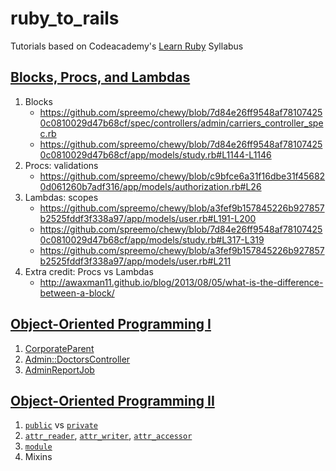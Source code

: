 # ruby_to_rails

Tutorials based on Codeacademy's [Learn Ruby](https://www.codecademy.com/learn/ruby) Syllabus

## [Blocks, Procs, and Lambdas](https://www.codecademy.com/courses/ruby-beginner-en-L3ZCI/0/1?curriculum_id=5059f8619189a5000201fbcb)

1. Blocks
    * https://github.com/spreemo/chewy/blob/7d84e26ff9548af781074250c0810029d47b68cf/spec/controllers/admin/carriers_controller_spec.rb
    * https://github.com/spreemo/chewy/blob/7d84e26ff9548af781074250c0810029d47b68cf/app/models/study.rb#L1144-L1146
2. Procs: validations
    * https://github.com/spreemo/chewy/blob/c9bfce6a31f16dbe31f456820d061260b7adf316/app/models/authorization.rb#L26
3. Lambdas: scopes
    * https://github.com/spreemo/chewy/blob/a3fef9b157845226b927857b2525fddf3f338a97/app/models/user.rb#L191-L200
    * https://github.com/spreemo/chewy/blob/7d84e26ff9548af781074250c0810029d47b68cf/app/models/study.rb#L317-L319
    * https://github.com/spreemo/chewy/blob/a3fef9b157845226b927857b2525fddf3f338a97/app/models/user.rb#L211
4. Extra credit: Procs vs Lambdas
    * http://awaxman11.github.io/blog/2013/08/05/what-is-the-difference-between-a-block/

## [Object-Oriented Programming I](https://www.codecademy.com/courses/ruby-beginner-en-MFiQ6/0/1?curriculum_id=5059f8619189a5000201fbcb)

1. [CorporateParent](https://github.com/spreemo/chewy/blob/master/app/models/corporate_parent.rb)
2. [Admin::DoctorsController](https://github.com/spreemo/chewy/blob/master/app/controllers/admin/doctors_controller.rb)
3. [AdminReportJob](https://github.com/spreemo/chewy/blob/master/app/jobs/admin_report_job.rb)

## [Object-Oriented Programming II](https://www.codecademy.com/courses/ruby-beginner-en-zfe3o/0/1?curriculum_id=5059f8619189a5000201fbcb)

1. [`public`](https://github.com/spreemo/chewy/search?utf8=✓&q=public&type=) vs [`private`](https://github.com/spreemo/chewy/search?utf8=✓&q=private&type=)
2. [`attr_reader`](https://github.com/spreemo/chewy/search?utf8=✓&q=attr_reader&type=), [`attr_writer`](https://github.com/spreemo/chewy/search?utf8=✓&q=attr_writer&type=), [`attr_accessor`](https://github.com/spreemo/chewy/search?utf8=✓&q=attr_accessor&type=)
3. [`module`](https://github.com/spreemo/chewy/search?utf8=✓&q=module&type=)
4. Mixins
